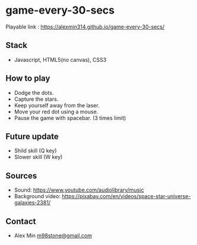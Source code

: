 # game-every-30-secs

Playable link : https://alexmin314.github.io/game-every-30-secs/


## Stack
* Javascript, HTML5(no canvas), CSS3


## How to play
* Dodge the dots.
* Capture the stars.
* Keep yourself away from the laser.
* Move your red dot using a mouse.
* Pause the game with spacebar. (3 times limit)


## Future update
* Shild skill (Q key)
* Slower skill (W key)


## Sources
* Sound: https://www.youtube.com/audiolibrary/music
* Background video: https://pixabay.com/en/videos/space-star-universe-galaxies-2381/

## Contact
* Alex Min m98stone@gmail.com
